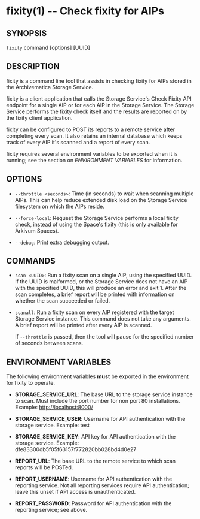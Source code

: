 # fixity(1) -- Check fixity for AIPs

## SYNOPSIS

`fixity` command [options] [UUID]

## DESCRIPTION

fixity is a command line tool that assists in checking fixity for AIPs stored
in the Archivematica Storage Service.

fixity is a client application that calls the Storage Service's Check Fixity
API endpoint for a single AIP or for each AIP in the Storage Service. The
Storage Service performs the fixity check itself and the results are reported
on by the fixity client application.

fixity can be configured to POST its reports to a remote service after
completing every scan. It also retains an internal database which keeps track
of every AIP it's scanned and a report of every scan.

fixity requires several environment variables to be exported when it is
running; see the section on _ENVIRONMENT VARIABLES_ for information.

## OPTIONS

* `--throttle <seconds>`:
    Time (in seconds) to wait when scanning multiple AIPs. This can help reduce
    extended disk load on the Storage Service filesystem on which the AIPs
    reside.

* `--force-local`:
    Request the Storage Service performs a local fixity check, instead of using
    the Space's fixity (this is only available for Arkivum Spaces).

* `--debug`:
    Print extra debugging output.

## COMMANDS

* `scan <UUID>`:
    Run a fixity scan on a single AIP, using the specified UUID. If the UUID is
    malformed, or the Storage Service does not have an AIP with the specified
    UUID, this will produce an error and exit 1. After the scan completes, a
    brief report will be printed with information on whether the scan succeeded
    or failed.

* `scanall`:
    Run a fixity scan on every AIP registered with the target Storage Service
    instance. This command does not take any arguments. A brief report will be
    printed after every AIP is scanned.

    If `--throttle` is passed, then the tool will pause for the specified
    number of seconds between scans.

## ENVIRONMENT VARIABLES

The following environment variables **must** be exported in the environment for
fixity to operate.

* **STORAGE_SERVICE_URL**:
    The base URL to the storage service instance to scan. Must include the port
    number for non port 80 installations. Example:
      <http://localhost:8000/>

* **STORAGE_SERVICE_USER**:
    Username for API authentication with the storage service. Example:
      test

* **STORAGE_SERVICE_KEY**:
    API key for API authentication with the storage service. Example:
      dfe83300db5f05f63157f772820bb028bd4d0e27

* **REPORT_URL**:
    The base URL to the remote service to which scan reports will be POSTed.

* **REPORT_USERNAME**:
    Username for API authentication with the reporting service. Not all
    reporting services require API authentication; leave this unset if API
    access is unauthenticated.

* **REPORT_PASSWORD**:
    Password for API authentication with the reporting service; see above.
